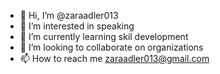 - 👋 Hi, I’m @zaraadler013
- 👀 I’m interested in speaking
- 🌱 I’m currently learning skil development
- 💞️ I’m looking to collaborate on organizations
- 📫 How to reach me zaraadler013@gmail.com

<!---
zaraadler013/zaraadler013 is a ✨ special ✨ repository because its `README.md` (this file) appears on your GitHub profile.
You can click the Preview link to take a look at your changes.
--->
